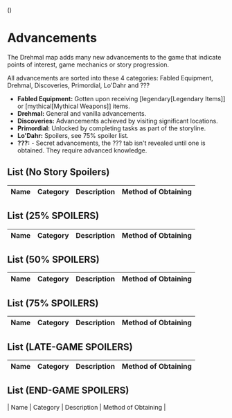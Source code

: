 ()

# Advancements

The Drehmal map adds many new advancements to the game that indicate points of interest, game mechanics or story progression.

All advancements are sorted into these 4 categories: Fabled Equipment, Drehmal, Discoveries, Primordial, Lo'Dahr and ???

- **Fabled Equipment:** Gotten upon receiving [legendary[Legendary Items]] or [mythical[Mythical Weapons]] items.
- **Drehmal:** General and vanilla advancements.
- **Discoveries:** Advancements achieved by visiting significant locations.
- **Primordial:** Unlocked by completing tasks as part of the storyline.
- **Lo'Dahr:** Spoilers, see 75% spoiler list.
- **???:** - Secret advancements, the ??? tab isn't revealed until one is obtained. They require advanced knowledge.


## List (No Story Spoilers)

| Name | Category | Description | Method of Obtaining |
|-|-|-|-|

## List (25% SPOILERS)

| Name | Category | Description | Method of Obtaining |
|-|-|-|-|

## List (50% SPOILERS)

| Name | Category | Description | Method of Obtaining |
|-|-|-|-|

## List (75% SPOILERS)

| Name | Category | Description | Method of Obtaining |
|-|-|-|-|

## List (LATE-GAME SPOILERS)

| Name | Category | Description | Method of Obtaining |
|-|-|-|-|

## List (END-GAME SPOILERS)

| Name | Category | Description | Method of Obtaining |


